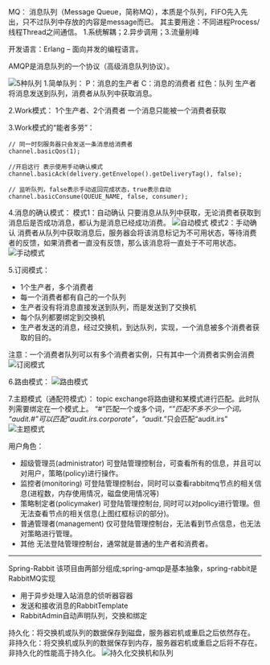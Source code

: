 MQ：
消息队列（Message Queue，简称MQ），本质是个队列，FIFO先入先出，只不过队列中存放的内容是message而已。
其主要用途：不同进程Process/线程Thread之间通信。
1.系统解耦；2.异步调用；3.流量削峰

开发语言：Erlang – 面向并发的编程语言。

AMQP是消息队列的一个协议（高级消息队列协议）。

![5种队列](/mq-img/5种队列.png "5种队列")
1.简单队列：
P：消息的生产者
C：消息的消费者
红色：队列
生产者将消息发送到队列，消费者从队列中获取消息。

2.Work模式：
1个生产者、2个消费者
一个消息只能被一个消费者获取

3.Work模式的“能者多劳”：
```
// 同一时刻服务器只会发送一条消息给消费者
channel.basicQos(1);

//开启这行 表示使用手动确认模式
channel.basicAck(delivery.getEnvelope().getDeliveryTag(), false);

// 监听队列，false表示手动返回完成状态，true表示自动
channel.basicConsume(QUEUE_NAME, false, consumer);
```

4.消息的确认模式：
模式1：自动确认
只要消息从队列中获取，无论消费者获取到消息后是否成功消息，都认为是消息已经成功消费。
![自动模式](/mq-img/自动模式.png "自动模式")
模式2：手动确认
消费者从队列中获取消息后，服务器会将该消息标记为不可用状态，等待消费者的反馈，如果消费者一直没有反馈，那么该消息将一直处于不可用状态。
![手动模式](/mq-img/手动模式.png "手动模式")

5.订阅模式：
- 1个生产者，多个消费者
- 每一个消费者都有自己的一个队列
- 生产者没有将消息直接发送到队列，而是发送到了交换机
- 每个队列都要绑定到交换机
- 生产者发送的消息，经过交换机，到达队列，实现，一个消息被多个消费者获取的目的。

注意：一个消费者队列可以有多个消费者实例，只有其中一个消费者实例会消费
![订阅模式](/mq-img/订阅模式.png "订阅模式")

6.路由模式：
![路由模式](/mq-img/路由模式.png "路由模式")

7.主题模式（通配符模式）：
topic exchange将路由键和某模式进行匹配。此时队列需要绑定在一个模式上。
“#”匹配一个或多个词，“*”匹配不多不少一个词。
“audit.#”可以匹配“audit.irs.corporate”，“audit.*”只会匹配“audit.irs”
![主题模式](/mq-img/主题模式.png "主题模式")


用户角色：
- 超级管理员(administrator)
可登陆管理控制台，可查看所有的信息，并且可以对用户，策略(policy)进行操作。
- 监控者(monitoring)
可登陆管理控制台，同时可以查看rabbitmq节点的相关信息(进程数，内存使用情况，磁盘使用情况等)
- 策略制定者(policymaker)
可登陆管理控制台, 同时可以对policy进行管理。但无法查看节点的相关信息(上图红框标识的部分)。
- 普通管理者(management)
仅可登陆管理控制台，无法看到节点信息，也无法对策略进行管理。
- 其他
无法登陆管理控制台，通常就是普通的生产者和消费者。

---
Spring-Rabbit
该项目由两部分组成;spring-amqp是基本抽象，spring-rabbit是RabbitMQ实现
- 用于异步处理入站消息的侦听器容器
- 发送和接收消息的RabbitTemplate
- RabbitAdmin自动声明队列，交换和绑定

持久化：将交换机或队列的数据保存到磁盘，服务器宕机或重启之后依然存在。
非持久化：将交换机或队列的数据保存到内存，服务器宕机或重启之后将不存在。
非持久化的性能高于持久化。
![持久化交换机和队列](/mq-img/持久化交换机和队列.png "持久化交换机和队列")

